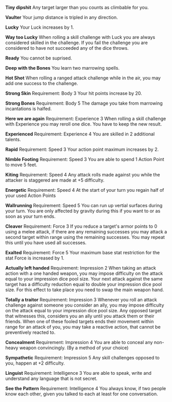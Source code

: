 **Tiny dipshit**
Any target larger than you counts as climbable for you.

**Vaulter**
Your jump distance is tripled in any direction.

**Lucky**
Your Luck increases by 1.

**Way too Lucky**
When rolling a skill challenge with Luck you are always considered skilled in the challenge. If you fail the challenge you are considered to have not succeeded any of the dice throws.

**Ready**
You cannot be suprised.

**Deep with the Bones**
You learn two marrowing spells.

**Hot Shot**
When rolling a ranged attack challenge while in the air, you may add one success to the challenge.

**Strong Skin**
Requirement: Body 3
Your hit points increase by 20.

**Strong Bones**
Requirement: Body 5
The damage you take from marrowing incantations is halfed.

**Here we are again**
Requirement: Experience 3
When rolling a skill challenge with Experience you may reroll one dice. You have to keep the new result.

**Experienced**
Requirement: Experience 4
You are skilled in 2 additional talents.

**Rapid**
Requirement: Speed 3
Your action point maximum increases by 2.

**Nimble Footing**
Requirement: Speed 3
You are able to spend 1 Action Point to move 5 feet.

**Kiting**
Requirement: Speed 4
Any attack rolls made against you while the attacker is staggered are made at +5 difficulty.

**Energetic**
Requirement: Speed 4
At the start of your turn you regain half of your used Action Points

**Wallrunning**
Requirement: Speed 5
You can run up vertial surfaces during your turn. You are only affected by gravity during this if you want to or as soon as your turn ends.

**Cleaver**
Requirement: Force 3
If you reduce a target's armor points to 0 using a melee attack, if there are any remaining successes you may attack a second target within range using the remaining successes. You may repeat this until you have used all successes.

**Exalted**
Requirement: Force 5
Your maximum base stat restriction for the stat Force is increased by 1.

**Actually left handed**
Requirement: Impression 2
When taking an attack action with a one handed weapon, you may impose difficulty on the attack equal to your impression dice pool size. Your next attack against the same target has a difficulty reduction equal to double your impression dice pool size. For this effect to take place you need to swap the main weapon hand.

**Totally a traitor**
Requirement: Impression 3
Whenever you roll an attack challenge against someone you consider an ally, you may impose difficulty on the attack equal to your impression dice pool size.
Any opposed target that witnesses this, considers you an ally until you attack them or their friends.
When one of these fooled targets ends their movement within range for an attack of you, you may take a reactive action, that cannot be preventively reacted to.

**Concealment**
Requirement: Impression 4
You are able to conceal any non-heavy weapon convincingly. (By a method of your choice)

**Sympathetic**
Requirement: Impression 5
Any skill challenges opposed to you, happen at +2 difficulty.

**Linguist**
Requirement: Intelligence 3
You are able to speak, write and understand any language that is not secret.

**See the Pattern**
Requirement: Intelligence 4
You always know, if two people know each other, given you talked to each at least for one conversation.